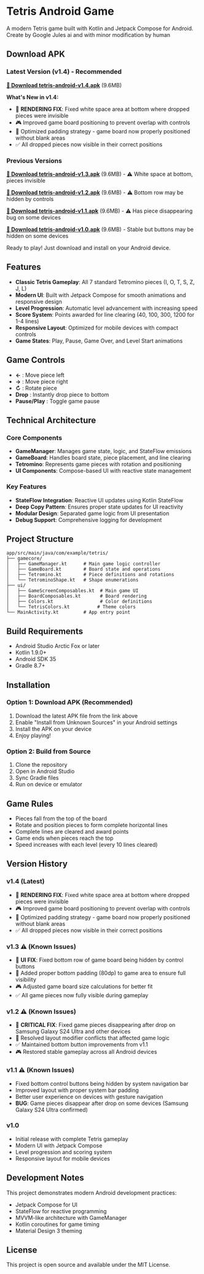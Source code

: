 # Tetris Android Game

A modern Tetris game built with Kotlin and Jetpack Compose for Android. Create by Google Jules ai and with minor modification by human

## Download APK

### Latest Version (v1.4) - Recommended
**[📱 Download tetris-android-v1.4.apk](./tetris-android-v1.4.apk)** (9.6MB)

**What's New in v1.4:**
- 🎯 **RENDERING FIX**: Fixed white space area at bottom where dropped pieces were invisible
- 🎮 Improved game board positioning to prevent overlap with controls
- 📐 Optimized padding strategy - game board now properly positioned without blank areas
- ✅ All dropped pieces now visible in their correct positions

### Previous Versions
**[📱 Download tetris-android-v1.3.apk](./tetris-android-v1.3.apk)** (9.6MB) - ⚠️ White space at bottom, pieces invisible

**[📱 Download tetris-android-v1.2.apk](./tetris-android-v1.2.apk)** (9.6MB) - ⚠️ Bottom row may be hidden by controls

**[📱 Download tetris-android-v1.1.apk](./tetris-android-v1.1.apk)** (9.6MB) - ⚠️ Has piece disappearing bug on some devices

**[📱 Download tetris-android-v1.0.apk](./tetris-android-v1.0.apk)** (9.6MB) - Stable but buttons may be hidden on some devices

Ready to play! Just download and install on your Android device.

## Features

- **Classic Tetris Gameplay**: All 7 standard Tetromino pieces (I, O, T, S, Z, J, L)
- **Modern UI**: Built with Jetpack Compose for smooth animations and responsive design
- **Level Progression**: Automatic level advancement with increasing speed
- **Score System**: Points awarded for line clearing (40, 100, 300, 1200 for 1-4 lines)
- **Responsive Layout**: Optimized for mobile devices with compact controls
- **Game States**: Play, Pause, Game Over, and Level Start animations

## Game Controls

- **←** : Move piece left
- **→** : Move piece right  
- **↻** : Rotate piece
- **Drop** : Instantly drop piece to bottom
- **Pause/Play** : Toggle game pause

## Technical Architecture

### Core Components

- **GameManager**: Manages game state, logic, and StateFlow emissions
- **GameBoard**: Handles board state, piece placement, and line clearing
- **Tetromino**: Represents game pieces with rotation and positioning
- **UI Components**: Compose-based UI with reactive state management

### Key Features

- **StateFlow Integration**: Reactive UI updates using Kotlin StateFlow
- **Deep Copy Pattern**: Ensures proper state updates for UI reactivity
- **Modular Design**: Separated game logic from UI presentation
- **Debug Support**: Comprehensive logging for development

## Project Structure

```
app/src/main/java/com/example/tetris/
├── gamecore/
│   ├── GameManager.kt      # Main game logic controller
│   ├── GameBoard.kt        # Board state and operations
│   ├── Tetromino.kt        # Piece definitions and rotations
│   └── TetrominoShape.kt   # Shape enumerations
├── ui/
│   ├── GameScreenComposables.kt  # Main game UI
│   ├── BoardComposables.kt       # Board rendering
│   ├── Colors.kt                 # Color definitions
│   └── TetrisColors.kt          # Theme colors
└── MainActivity.kt         # App entry point
```

## Build Requirements

- Android Studio Arctic Fox or later
- Kotlin 1.9.0+
- Android SDK 35
- Gradle 8.7+

## Installation

### Option 1: Download APK (Recommended)
1. Download the latest APK file from the link above
2. Enable "Install from Unknown Sources" in your Android settings
3. Install the APK on your device
4. Enjoy playing!

### Option 2: Build from Source
1. Clone the repository
2. Open in Android Studio
3. Sync Gradle files
4. Run on device or emulator

## Game Rules

- Pieces fall from the top of the board
- Rotate and position pieces to form complete horizontal lines
- Complete lines are cleared and award points
- Game ends when pieces reach the top
- Speed increases with each level (every 10 lines cleared)

## Version History

### v1.4 (Latest)
- 🎯 **RENDERING FIX**: Fixed white space area at bottom where dropped pieces were invisible
- 🎮 Improved game board positioning to prevent overlap with controls
- 📐 Optimized padding strategy - game board now properly positioned without blank areas
- ✅ All dropped pieces now visible in their correct positions

### v1.3 ⚠️ (Known Issues)
- 🎯 **UI FIX**: Fixed bottom row of game board being hidden by control buttons
- 📐 Added proper bottom padding (80dp) to game area to ensure full visibility
- 🎮 Adjusted game board size calculations for better fit
- ✅ All game pieces now fully visible during gameplay

### v1.2 ⚠️ (Known Issues)
- 🐛 **CRITICAL FIX**: Fixed game pieces disappearing after drop on Samsung Galaxy S24 Ultra and other devices
- 🔧 Resolved layout modifier conflicts that affected game logic
- ✅ Maintained bottom button improvements from v1.1
- 🎮 Restored stable gameplay across all Android devices

### v1.1 ⚠️ (Known Issues)
- Fixed bottom control buttons being hidden by system navigation bar
- Improved layout with proper system bar padding
- Better user experience on devices with gesture navigation
- **BUG**: Game pieces disappear after drop on some devices (Samsung Galaxy S24 Ultra confirmed)

### v1.0
- Initial release with complete Tetris gameplay
- Modern UI with Jetpack Compose
- Level progression and scoring system
- Responsive layout for mobile devices

## Development Notes

This project demonstrates modern Android development practices:
- Jetpack Compose for UI
- StateFlow for reactive programming
- MVVM-like architecture with GameManager
- Kotlin coroutines for game timing
- Material Design 3 theming

## License

This project is open source and available under the MIT License.
